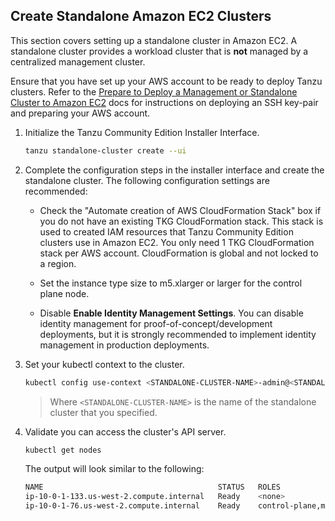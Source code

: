 ## Create Standalone Amazon EC2 Clusters

This section covers setting up a standalone cluster in Amazon EC2. A standalone cluster provides a workload cluster that is **not** managed by a centralized management cluster.

Ensure that you have set up your AWS account to be ready to deploy Tanzu clusters.
Refer to the [Prepare to Deploy a Management or Standalone Cluster to Amazon EC2](../aws) docs for instructions on deploying an SSH key-pair and preparing your AWS account.

1. Initialize the Tanzu Community Edition Installer Interface.

    ```sh
    tanzu standalone-cluster create --ui
    ```

1. Complete the configuration steps in the installer interface and create the standalone cluster. The following configuration settings are recommended:


   * Check the "Automate creation of AWS CloudFormation Stack" box if you do not have an existing TKG CloudFormation stack. This stack is used to created IAM resources that Tanzu Community Edition clusters use in Amazon EC2.
     You only need 1 TKG CloudFormation stack per AWS account. CloudFormation is global and not locked to a region.

   * Set the instance type size to m5.xlarger or larger for the control plane node.

   * Disable **Enable Identity Management Settings**. You can disable identity management for proof-of-concept/development deployments, but it is strongly recommended to implement identity management in production deployments.

1. Set your kubectl context to the cluster.

    ```sh
    kubectl config use-context <STANDALONE-CLUSTER-NAME>-admin@<STANDALONE-CLUSTER-NAME>
    ```

    > Where `<STANDALONE-CLUSTER-NAME>` is the name of the standalone cluster
    > that you specified.

1. Validate you can access the cluster's API server.

    ```sh
    kubectl get nodes
    ```

    The output will look similar to the following:

    ```sh
    NAME                                       STATUS   ROLES                  AGE    VERSION
    ip-10-0-1-133.us-west-2.compute.internal   Ready    <none>                 123m   v1.20.1+vmware.2
    ip-10-0-1-76.us-west-2.compute.internal    Ready    control-plane,master   125m   v1.20.1+vmware.2
    ```
